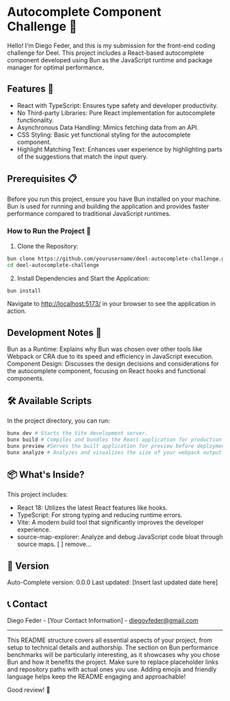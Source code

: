 # Autocomplete Component Challenge 🚀

Hello! I'm Diego Feder, and this is my submission for the front-end coding challenge for Deel. This project includes a React-based autocomplete component developed using Bun as the JavaScript runtime and package manager for optimal performance.

## Features 🌟

- React with TypeScript: Ensures type safety and developer productivity.
- No Third-party Libraries: Pure React implementation for autocomplete functionality.
- Asynchronous Data Handling: Mimics fetching data from an API.
- CSS Styling: Basic yet functional styling for the autocomplete component.
- Highlight Matching Text: Enhances user experience by highlighting parts of the suggestions that match the input query.

## Prerequisites 📋

Before you run this project, ensure you have Bun installed on your machine. Bun is used for running and building the application and provides faster performance compared to traditional JavaScript runtimes.

### How to Run the Project 🏃

1. Clone the Repository:

```bash
bun clone https://github.com/yourusername/deel-autocomplete-challenge.git
cd deel-autocomplete-challenge
```

2. Install Dependencies and Start the Application:

```bash
bun install
```

Navigate to <http://localhost:5173/> in your browser to see the application in action.

## Development Notes 📝

Bun as a Runtime: Explains why Bun was chosen over other tools like Webpack or CRA due to its speed and efficiency in JavaScript execution.
Component Design: Discusses the design decisions and considerations for the autocomplete component, focusing on React hooks and functional components.

## 🛠️ Available Scripts

In the project directory, you can run:

```bash
bunx dev # Starts the Vite development server.
bunx build # Compiles and bundles the React application for production deployment.
bunx preview #Serves the built application for preview before deployment.
bunx analyze # Analyzes and visualizes the size of your webpack output files using source-map-explorer.
```

## 📦 What's Inside?

This project includes:

- React 18: Utilizes the latest React features like hooks.
- TypeScript: For strong typing and reducing runtime errors.
- Vite: A modern build tool that significantly improves the developer experience.
- source-map-explorer: Analyze and debug JavaScript code bloat through source maps.
[ ] remove...

## 🔄 Version

Auto-Complete version: 0.0.0
Last updated: [Insert last updated date here]

## 📞 Contact

Diego Feder - [Your Contact Information] - <diegovfeder@gmail.com>

---

This README structure covers all essential aspects of your project, from setup to technical details and authorship. The section on Bun performance benchmarks will be particularly interesting, as it showcases why you chose Bun and how it benefits the project. Make sure to replace placeholder links and repository paths with actual ones you use. Adding emojis and friendly language helps keep the README engaging and approachable!

Good review! 🚀

